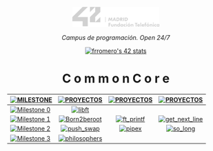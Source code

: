 <p align="center" width="100%">
    <a href="42_Madrid/42"><img width="40%" src="42_Madrid/img/logo5.png"></a> </p>
<p align="center" width="100%"><i>Campus de programación. Open 24/7 </i></p>

<div align="center">

[![frromero's 42 stats](https://badge.mediaplus.ma/greenbinary/frromero?1337Badge=off&UM6P=off)](https://profile.intra.42.fr/users/frromero)






    
# C o m m o n   C o r e

|  [![MILESTONE](https://img.shields.io/badge/%20M%20I%20L%20E%20S%20T%20O%20N%20E%20-787a77)](#) | [![PROYECTOS](https://img.shields.io/badge/%20P%20R%20O%20Y%20E%20C%20T%20O%20-787a77)](#) |  [![PROYECTOS](https://img.shields.io/badge/%20P%20R%20O%20Y%20E%20C%20T%20O%20-787a77)](#) | [![PROYECTOS](https://img.shields.io/badge/%20P%20R%20O%20Y%20E%20C%20T%20O%20-787a77)](#) | 
|------|:------------:|:------------------:|:------------------:|
|  [![Milestone 0](https://img.shields.io/badge/%20%20Milestone%200%20-228B22)](42_Madrid/0/)  | [![libft](https://img.shields.io/badge/%20%20libft%20%20-228B22)](42_Madrid/0/) |&nbsp; |&nbsp; |
|  [![Milestone 1](https://img.shields.io/badge/%20%20Milestone%201%20-1E90FF)](42_Madrid/milestone_1/)  | [![Born2beroot](https://img.shields.io/badge/%20%20Born2beroot%20%20-1E90FF)](42_Madrid/milestone_1/born2beroot) | [![ft_printf](https://img.shields.io/badge/%20%20ft_printf%20%20-1E90FF)](42_Madrid/milestone_1/printf/) | [![get_next_line](https://img.shields.io/badge/%20%20get_next_line%20%20-1E90FF)](42_Madrid/milestone_1/get_next_line/) |
|  [![Milestone 2](https://img.shields.io/badge/%20%20Milestone%202%20-228B22)](42_Madrid/milestone_2/)  | [![push_swap](https://img.shields.io/badge/%20%20push_swap%20%20-228B22)](42_Madrid/milestone_2/push_swap/) | [![pipex](https://img.shields.io/badge/%20%20pipex%20%20-228B22)](42_Madrid/milestone_2/pipex/) | [![so_long](https://img.shields.io/badge/%20%20so_long%20%20-228B22)](42_Madrid/milestone_2/so_long/) |
|  [![Milestone 3](https://img.shields.io/badge/%20%20Milestone%203%20-1E90FF)](42_Madrid/milestone_3/)  | [![philosophers](https://img.shields.io/badge/%20%20philosophers%20%20-1E90FF)](42_Madrid/milestone_3/philosophers/) |&nbsp; |&nbsp; |
 
</div>


